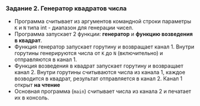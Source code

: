 ### Задание 2. Генератор квадратов числа

- Программа считывает из аргументов командной строки параметры `K` и `N` типа int - диапазон для генерации чисел.
- Программа запускает 2 функции: **генератор** и **функцию возведения в квадрат**.
- Функция генератор запускает горутину и возвращает канал 1. Внутри горутины генерируются числа от `K` до `N` (включительно) и отправляются в канал 1.
- Функция возведения в квадрат запускает горутину и возвращает канал 2. Внутри горутины считываются числа из канала 1, каждое возводится в квадрат, результат отправляется в канал 2. Канал 1 открыт **на чтение**
- Основная программа (`main`) считывает числа из канала 2 и печатает их в консоль.
